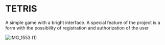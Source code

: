# TETRIS

A simple game with a bright interface. A special feature of the project is a form with the possibility of registration and authorization of the user

![IMG_1553 (1)](https://github.com/vatuch/TETRIS/assets/128692655/75447cd0-32f1-4e87-9c3d-615b7fe5df0a)
